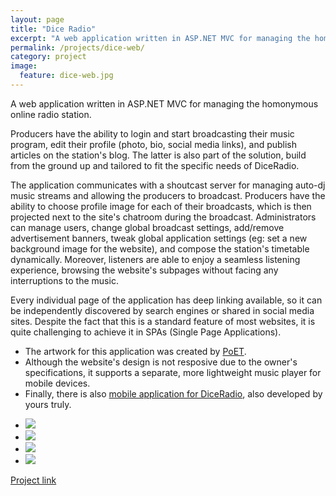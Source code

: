 ```yaml
---
layout: page
title: "Dice Radio"
excerpt: "A web application written in ASP.NET MVC for managing the homonymous online radio station"
permalink: /projects/dice-web/
category: project
image:
  feature: dice-web.jpg
---
```

A web application written in ASP.NET MVC for managing the homonymous online radio station.

Producers have the ability to login and start broadcasting their music program, edit their profile (photo, bio, social media links), and publish articles on the station's blog. The latter is also part of the solution, build from the ground up and tailored to fit the specific needs of DiceRadio.

The application communicates with a shoutcast server for managing auto-dj music streams and allowing the producers to broadcast. Producers have the ability to choose profile image for each of their broadcasts, which is then projected next to the site's chatroom during the broadcast. Administrators can manage users, change global broadcast settings, add/remove advertisement banners, tweak global application settings (eg: set a new background image for the website), and compose the station's timetable dynamically. Moreover, listeners are able to enjoy a seamless listening experience, browsing the website's subpages without facing any interruptions to the music.

Every individual page of the application has deep linking available, so it can be independently discovered by search engines or shared in social media sites. Despite the fact that this is a standard feature of most websites, it is quite challenging to achieve it in SPAs (Single Page Applications).

* The artwork for this application was created by [PoET](http://diceradio.gr/Producers/7/poet).
* Although the website's design is not resposive due to the owner's specifications, it supports a separate, more lightweight music player for mobile devices.
* Finally, there is also [mobile application for DiceRadio](https://play.google.com/store/apps/details?id=com.drinkbird.diceradio), also developed by yours truly.

<ul class="list-inline gallery">
	<li>
		<a href="{{ site.baseurl }}/images/dice1.jpg" class="image-popup mfp-with-zoom" title="A part of Dice Radio's public web interface">
			<img src="{{ site.baseurl }}/images/dice1-150x150.jpg" />
		</a>
	</li>	
	<li>
		<a href="{{ site.baseurl }}/images/dice2.jpg" class="image-popup mfp-with-zoom" title="A part of Dice Radio's public web interface">
			<img src="{{ site.baseurl }}/images/dice2-150x150.jpg" />
		</a>
	</li>
	<li>
		<a href="{{ site.baseurl }}/images/dice3.jpg" class="image-popup mfp-with-zoom" title="A part of Dice Radio's control panel web interface">
			<img src="{{ site.baseurl }}/images/dice3-150x150.jpg" />
		</a>
	</li>	
	<li>
		<a href="{{ site.baseurl }}/images/dice4.jpg" class="image-popup mfp-with-zoom" title="A part of Dice Radio's control panel web interface">
			<img src="{{ site.baseurl }}/images/dice4-150x150.jpg" />
		</a>
	</li>
</ul>

[Project link](http://www.diceradio.gr/)
